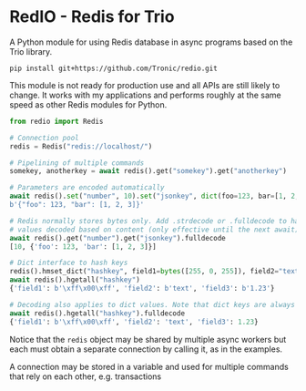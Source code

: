 # RedIO - Redis for Trio

A Python module for using Redis database in async programs based on the Trio
library.

```
pip install git+https://github.com/Tronic/redio.git
```

This module is not ready for production use and all APIs are still likely to
change. It works with my applications and performs roughly at the same speed
as other Redis modules for Python.

```python
from redio import Redis

# Connection pool
redis = Redis("redis://localhost/")

# Pipelining of multiple commands
somekey, anotherkey = await redis().get("somekey").get("anotherkey")

# Parameters are encoded automatically
await redis().set("number", 10).set("jsonkey", dict(foo=123, bar=[1, 2, 3])).get("jsonkey")
b'{"foo": 123, "bar": [1, 2, 3]}'

# Redis normally stores bytes only. Add .strdecode or .fulldecode to have all
# values decoded based on content (only effective until the next await).
await redis().get("number").get("jsonkey").fulldecode
[10, {'foo': 123, 'bar': [1, 2, 3]}]

# Dict interface to hash keys
redis().hmset_dict("hashkey", field1=bytes([255, 0, 255]), field2="text", field3=1.23)
await redis().hgetall("hashkey")
{'field1': b'\xff\x00\xff', 'field2': b'text', 'field3': b'1.23'}

# Decoding also applies to dict values. Note that dict keys are always decoded.
await redis().hgetall("hashkey").fulldecode
{'field1': b'\xff\x00\xff', 'field2': 'text', 'field3': 1.23}
```

Notice that the `redis` object may be shared by multiple async workers but each
must obtain a separate connection by calling it, as in the examples.

A connection may be stored in a variable and used for multiple commands that
rely on each other, e.g. transactions
